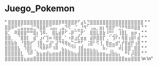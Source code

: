 # Juego_Pokemon
" ⣿⣿⣿⣿⣿⣿⣿⣿⣿⣿⣿⣿⣿⣿⣿⣿⡿⠿⢿⣿⣿⡿⠋⣴⠧⣙⣿⣿⣿⣿⣿⣿⣿⣿⣿⣿⣿⣿⣿⣿⣿⣿⣿ "
" ⣿⣿⠿⠛⣉⣥⣤⣤⣬⣉⠻⣿⣿⠋⢩⣤⡄⢀⣤⡙⠫⠀⡈⣀⣘⠻⠁⢠⣤⡀⣶⡆⢻⣿⡟⠉⣙⡛⠻⠿⠿⣿⣿ "
" ⣿⡁⠀⠿⣿⣿⣿⠛⠛⣿⡆⢹⠿⠄⠀⣿⣧⣾⡿⠋⠠⡿⠉⢉⡟⠁⠀⣿⣿⣇⣿⣷⠸⢛⢃⡀⢸⣿⣇⠀⣶⡶⢠ "
" ⣿⣿⡀⠀⠈⣿⣿⡇⠀⣾⠁⣰⠎⢹⠶⠸⣿⣿⣀⠁⠰⡿⣰⣏⣶⣶⠀⣾⡿⣿⣿⡏⢀⠁⢹⠏⠆⢿⣿⢰⣿⠇⣾ "
" ⣿⣿⣷⣷⠀⠘⣿⣿⡞⠁⢸⣿⣄⣉⣼⠃⣼⠙⠻⢿⣦⣉⡒⠛⢋⠀⢨⣿⠃⠫⢸⡀⣿⣶⣤⣾⢃⡞⣿⣾⡟⢰⣿ "
" ⣿⣿⣿⣿⣧⠀⠹⣿⣇⢀⠈⠻⠿⠟⠋⠸⠿⠀⣦⣄⡈⠙⠃⢸⣿⣤⣤⣄⣄⡀⠀⠷⠌⢉⡉⠀⠾⡇⣿⣿⢁⣿⣿ "
" ⣿⣿⣿⣿⣿⣇⠀⠹⠟⠀⣷⣦⣶⣾⣦⣶⣶⣾⣿⣿⣿⣷⣦⣾⣿⣿⣿⣿⣿⣷⣶⣶⣤⣼⣷⣦⡄⠀⠛⠇⡼⣿⣿ "
" ⣿⣿⣿⣿⣿⣿⣦⣶⣶⣿⣿⣿⣿⣿⣿⣿⣿⣿⣿⣿⣿⣿⣿⣿⣿⣿⣿⣿⣿⣿⣿⣿⣿⣿⣿⣿⣿⣿⣶⣶⣿⣿⣿ \n \n"  
